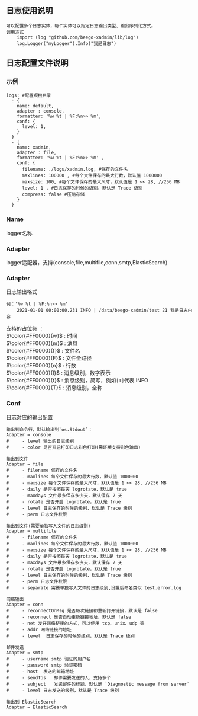 ## 日志使用说明
    可以配置多个日志实体，每个实体可以指定日志输出类型、输出序列化方式。
    调用方式 
        import (log "github.com/beego-xadmin/lib/log")
        log.Logger("myLogger").Info("我是日志")
## 日志配置文件说明
### 示例
```
logs: #配置项根目录
  - {
    name: default,
    adapter : console,
    formatter: '%w %t | %F:%n>> %m',
    conf: {
      level: 1,
    }
  }    
  - {
    name: xadmin,
    adapter : file,
    formatter: '%w %t | %F:%n>> %m' ,
    conf: {
      filename: ./logs/xadmin.log, #保存的文件名
      maxlines: 100000 , #每个文件保存的最大行数，默认值 1000000
      maxsize: 100, #每个文件保存的最大尺寸，默认值是 1 << 28, //256 MB
      level: 1 , #日志保存的时候的级别，默认是 Trace 级别
      compress: false #压缩存储
    }     
  }
```
### Name
 logger名称

### Adapter
logger适配器，支持(console,file,multifile,conn,smtp,ElasticSearch)

### Adapter
日志输出格式
```
例：'%w %t | %F:%n>> %m'  
    2021-01-01 00:00:00.231 INFO | /data/beego-xadmin/test 21 我是日志内容

```
支持的占位符 ：  
$\color{#FF0000}{w}$ : 时间  
$\color{#FF0000}{m}$ : 消息  
$\color{#FF0000}{f}$ : 文件名  
$\color{#FF0000}{F}$ : 文件全路径  
$\color{#FF0000}{n}$ : 行数  
$\color{#FF0000}{l}$ : 消息级别，数字表示   
$\color{#FF0000}{t}$ : 消息级别，简写，例如`[I]`代表 INFO  
$\color{#FF0000}{T}$ : 消息级别，全称   


### Conf
日志对应的输出配置
```
输出到命令行，默认输出到`os.Stdout`：
Adapter = console
#     - level 输出的日志级别
#     - color 是否开启打印日志彩色打印(需环境支持彩色输出)

输出到文件
Adapter = file
#     - filename 保存的文件名
#     - maxlines 每个文件保存的最大行数，默认值 1000000
#     - maxsize 每个文件保存的最大尺寸，默认值是 1 << 28, //256 MB
#     - daily 是否按照每天 logrotate，默认是 true
#     - maxdays 文件最多保存多少天，默认保存 7 天
#     - rotate 是否开启 logrotate，默认是 true
#     - level 日志保存的时候的级别，默认是 Trace 级别
#     - perm 日志文件权限

输出到文件(需要单独写入文件的日志级别)
Adapter = multifile
#     - filename 保存的文件名
#     - maxlines 每个文件保存的最大行数，默认值 1000000
#     - maxsize 每个文件保存的最大尺寸，默认值是 1 << 28, //256 MB
#     - daily 是否按照每天 logrotate，默认是 true
#     - maxdays 文件最多保存多少天，默认保存 7 天
#     - rotate 是否开启 logrotate，默认是 true
#     - level 日志保存的时候的级别，默认是 Trace 级别
#     - perm 日志文件权限
#     - separate 需要单独写入文件的日志级别,设置后命名类似 test.error.log

网络输出
Adapter = conn
#     - reconnectOnMsg 是否每次链接都重新打开链接，默认是 false
#     - reconnect 是否自动重新链接地址，默认是 false
#     - net 发开网络链接的方式，可以使用 tcp、unix、udp 等
#     - addr 网络链接的地址
#     - level  日志保存的时候的级别，默认是 Trace 级别

邮件发送
Adapter = smtp
#     - username smtp 验证的用户名
#     - password smtp 验证密码
#     - host  发送的邮箱地址
#     - sendTos   邮件需要发送的人，支持多个
#     - subject   发送邮件的标题，默认是 `Diagnostic message from server`
#     - level 日志发送的级别，默认是 Trace 级别

输出到 ElasticSearch
Adapter = ElasticSearch
```